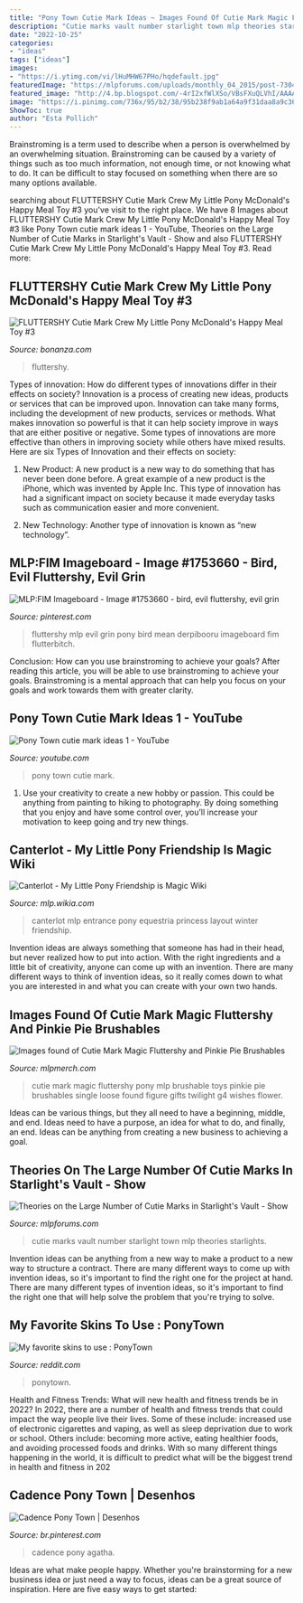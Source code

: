 ```yaml
---
title: "Pony Town Cutie Mark Ideas ~ Images Found Of Cutie Mark Magic Fluttershy And Pinkie Pie Brushables"
description: "Cutie marks vault number starlight town mlp theories starlights"
date: "2022-10-25"
categories:
- "ideas"
tags: ["ideas"]
images:
- "https://i.ytimg.com/vi/lHuMHW67PHo/hqdefault.jpg"
featuredImage: "https://mlpforums.com/uploads/monthly_04_2015/post-7304-0-80345800-1428968836.png"
featured_image: "http://4.bp.blogspot.com/-4rI2xfWlXSo/VBsFXuQLVhI/AAAAAAAAJMI/CViW7pvj2yI/s1600/Cutie-Mark-Magic-Fluttershy-Brushable-2.jpg"
image: "https://i.pinimg.com/736x/95/b2/38/95b238f9ab1a64a9f31daa8a9c36ee09.jpg"
ShowToc: true
author: "Esta Pollich"
---
```



Brainstroming is a term used to describe when a person is overwhelmed by an overwhelming situation. Brainstroming can be caused by a variety of things such as too much information, not enough time, or not knowing what to do. It can be difficult to stay focused on something when there are so many options available.

	

		
searching about FLUTTERSHY Cutie Mark Crew My Little Pony McDonald&#039;s Happy Meal Toy #3 you've visit to the right place. We have 8 Images about FLUTTERSHY Cutie Mark Crew My Little Pony McDonald&#039;s Happy Meal Toy #3 like Pony Town cutie mark ideas 1 - YouTube, Theories on the Large Number of Cutie Marks in Starlight&#039;s Vault - Show and also FLUTTERSHY Cutie Mark Crew My Little Pony McDonald&#039;s Happy Meal Toy #3. Read more:
		
    
## FLUTTERSHY Cutie Mark Crew My Little Pony McDonald&#039;s Happy Meal Toy #3

<img loading=lazy src="https://images.bonanzastatic.com/afu/images/ce66/9af6/3d0b_7656736174/flutter3.png" onerror="this.onerror=null;this.src='https://tse3.mm.bing.net/th?id=OIP.0y9CE5C4XT7A9q5_kM2-4QHaHa&amp;pid=15.1';" alt="FLUTTERSHY Cutie Mark Crew My Little Pony McDonald&#039;s Happy Meal Toy #3">

_Source: bonanza.com_

>fluttershy. 

	

Types of innovation: How do different types of innovations differ in their effects on society?
Innovation is a process of creating new ideas, products or services that can be improved upon. Innovation can take many forms, including the development of new products, services or methods. What makes innovation so powerful is that it can help society improve in ways that are either positive or negative. Some types of innovations are more effective than others in improving society while others have mixed results. Here are six Types of Innovation and their effects on society: 
1) New Product: A new product is a new way to do something that has never been done before. A great example of a new product is the iPhone, which was invented by Apple Inc. This type of innovation has had a significant impact on society because it made everyday tasks such as communication easier and more convenient. 

2) New Technology: Another type of innovation is known as “new technology”.

    
## MLP:FIM Imageboard - Image #1753660 - Bird, Evil Fluttershy, Evil Grin

<img loading=lazy src="https://i.pinimg.com/736x/95/b2/38/95b238f9ab1a64a9f31daa8a9c36ee09.jpg" onerror="this.onerror=null;this.src='https://tse1.mm.bing.net/th?id=OIP.Ti0NUcBZ34qHHRzl2IJ8LQHaEK&amp;pid=15.1';" alt="MLP:FIM Imageboard - Image #1753660 - bird, evil fluttershy, evil grin">

_Source: pinterest.com_

>fluttershy mlp evil grin pony bird mean derpibooru imageboard fim flutterbitch. 

	

Conclusion: How can you use brainstroming to achieve your goals?
After reading this article, you will be able to use brainstroming to achieve your goals. Brainstroming is a mental approach that can help you focus on your goals and work towards them with greater clarity.

    
## Pony Town Cutie Mark Ideas 1 - YouTube

<img loading=lazy src="https://i.ytimg.com/vi/lHuMHW67PHo/hqdefault.jpg" onerror="this.onerror=null;this.src='https://tse4.mm.bing.net/th?id=OIP.ss8pZJoPgt2v2zUvma2LFQHaFj&amp;pid=15.1';" alt="Pony Town cutie mark ideas 1 - YouTube">

_Source: youtube.com_

>pony town cutie mark. 

	

1. Use your creativity to create a new hobby or passion. This could be anything from painting to hiking to photography. By doing something that you enjoy and have some control over, you’ll increase your motivation to keep going and try new things.

    
## Canterlot - My Little Pony Friendship Is Magic Wiki

<img loading=lazy src="http://static1.wikia.nocookie.net/__cb20111219011851/mlp/images/9/98/Canterlot_Entrance_S2E11.png" onerror="this.onerror=null;this.src='https://tse1.mm.bing.net/th?id=OIP.Btv-ON5TC-vhjwp1tI8bRgHaEK&amp;pid=15.1';" alt="Canterlot - My Little Pony Friendship is Magic Wiki">

_Source: mlp.wikia.com_

>canterlot mlp entrance pony equestria princess layout winter friendship. 

	

Invention ideas are always something that someone has had in their head, but never realized how to put into action. With the right ingredients and a little bit of creativity, anyone can come up with an invention. There are many different ways to think of invention ideas, so it really comes down to what you are interested in and what you can create with your own two hands.

    
## Images Found Of Cutie Mark Magic Fluttershy And Pinkie Pie Brushables

<img loading=lazy src="http://4.bp.blogspot.com/-4rI2xfWlXSo/VBsFXuQLVhI/AAAAAAAAJMI/CViW7pvj2yI/s1600/Cutie-Mark-Magic-Fluttershy-Brushable-2.jpg" onerror="this.onerror=null;this.src='https://tse3.mm.bing.net/th?id=OIP.YIXD7gwGYFsO-tLkX5RObwHaHa&amp;pid=15.1';" alt="Images found of Cutie Mark Magic Fluttershy and Pinkie Pie Brushables">

_Source: mlpmerch.com_

>cutie mark magic fluttershy pony mlp brushable toys pinkie pie brushables single loose found figure gifts twilight g4 wishes flower. 

	

Ideas can be various things, but they all need to have a beginning, middle, and end. Ideas need to have a purpose, an idea for what to do, and finally, an end. Ideas can be anything from creating a new business to achieving a goal.

    
## Theories On The Large Number Of Cutie Marks In Starlight&#039;s Vault - Show

<img loading=lazy src="https://mlpforums.com/uploads/monthly_04_2015/post-7304-0-80345800-1428968836.png" onerror="this.onerror=null;this.src='https://tse1.mm.bing.net/th?id=OIP.Bo_JWZndZgDwQjk9gM5hmgHaFH&amp;pid=15.1';" alt="Theories on the Large Number of Cutie Marks in Starlight&#039;s Vault - Show">

_Source: mlpforums.com_

>cutie marks vault number starlight town mlp theories starlights. 

	

Invention ideas can be anything from a new way to make a product to a new way to structure a contract. There are many different ways to come up with invention ideas, so it's important to find the right one for the project at hand. There are many different types of invention ideas, so it's important to find the right one that will help solve the problem that you're trying to solve.

    
## My Favorite Skins To Use : PonyTown

<img loading=lazy src="https://preview.redd.it/xo67jbloli051.jpg?auto=webp&amp;s=33f305b2c8635d9575fdc837e5d04f1e46a5ea4f" onerror="this.onerror=null;this.src='https://tse1.mm.bing.net/th?id=OIP.QgFyisi38og1lOu6feVUAQHaDX&amp;pid=15.1';" alt="My favorite skins to use : PonyTown">

_Source: reddit.com_

>ponytown. 

	

Health and Fitness Trends: What will new health and fitness trends be in 2022?
In 2022, there are a number of health and fitness trends that could impact the way people live their lives. Some of these include: increased use of electronic cigarettes and vaping, as well as sleep deprivation due to work or school. Others include: becoming more active, eating healthier foods, and avoiding processed foods and drinks. With so many different things happening in the world, it is difficult to predict what will be the biggest trend in health and fitness in 202
    
## Cadence Pony Town | Desenhos

<img loading=lazy src="https://i.pinimg.com/736x/37/54/e5/3754e51549e20bd176823ac857b381f4.jpg" onerror="this.onerror=null;this.src='https://tse3.mm.bing.net/th?id=OIP.Nd9Qg1vE-jv4V6GYEPmt8wAAAA&amp;pid=15.1';" alt="Cadence Pony Town | Desenhos">

_Source: br.pinterest.com_

>cadence pony agatha. 

	

Ideas are what make people happy. Whether you're brainstorming for a new business idea or just need a way to focus, ideas can be a great source of inspiration. Here are five easy ways to get started: 

